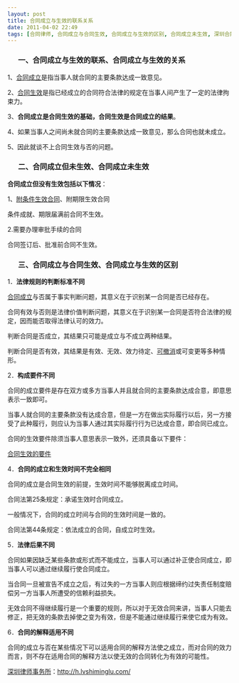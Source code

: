 ```yaml
---
layout: post
title: 合同成立与生效的联系关系
date: 2011-04-02 22:49
tags: [合同律师, 合同成立与合同生效, 合同成立与生效的区别, 合同成立未生效, 深圳合同纠纷律师]
---
```

<ol>
<h3>一、合同成立与生效的联系、合同成立与生效的关系</h3>
</ol>
1、<a href="http://h.lvshiminglu.com/law/696.html" target="_blank">合同成立</a>是指当事人就合同的主要条款达成一致意见。

2、<a href="http://h.lvshiminglu.com/law/697.html" target="_blank">合同生效</a>是指已经成立的合同符合法律的规定在当事人间产生了一定的法律拘束力。

3、<strong>合同成立是合同生效的基础，合同生效是合同成立的结果</strong>。

4、如果当事人之间尚未就合同的主要条款达成一致意见，那么合同也就未成立。

5、因此就谈不上合同生效与否的问题。
<ol>
<h3><strong>二、合同成立但未生效、合同成立未生效</strong></h3>
</ol>
<strong>合同成立但没有生效包括以下情况</strong>：

1、<a href="http://h.lvshiminglu.com/law/tag/%E9%99%84%E6%9D%A1%E4%BB%B6%E7%94%9F%E6%95%88%E5%90%88%E5%90%8C" target="_blank">附条件生效合同</a>、附期限生效合同

条件成就、期限届满前合同不生效。

2.需要办理审批手续的合同

合同签订后、批准前合同不生效。
<ol>
<h3>三、合同成立与合同生效、合同成立与生效的区别</h3>
</ol>
1．<strong>法律规则的判断标准不同</strong>

<a href="http://h.lvshiminglu.com/law/696.html" target="_blank">合同成立</a>与否属于事实判断问题，其意义在于识别某一合同是否已经存在。

合同有效与否则是法律价值判断问题，其意义在于识别某一合同是否符合法律的规定，因而能否取得法律认可的效力。

判断合同是否成立，其结果只可能是成立与不成立两种结果。

判断合同是否有效，其结果是有效、无效、效力待定、<a href="http://h.lvshiminglu.com/law/tag/%E5%8F%AF%E6%92%A4%E9%94%80%E5%90%88%E5%90%8C%E6%A1%88%E4%BE%8B" target="_blank">可撤消</a>或可变更等多种情形。

2．<strong>构成要件不同</strong>

合同的成立要件是存在双方或多方当事人并且就合同的主要条款达成合意，即意思表示一致即可。

当事人就合同的主要条款没有达成合意，但是一方在做出实际履行以后，另一方接受了此种履行，则应认为当事人通过其实际履行行为已达成合意，即合同已成立。

合同的生效要件除须当事人意思表示一致外，还须具备以下要件：

<a href="http://h.lvshiminglu.com/law/697.html" target="_blank">合同生效的要件</a>

4．<strong>合同的成立和生效时间不完全相同</strong>

合同的成立是合同生效的前提，生效时间不能够脱离成立时间。

合同法第25条规定：承诺生效时合同成立。

一般情况下，合同的成立时间与合同的生效时间是一致的。

合同法第44条规定：依法成立的合同，自成立时生效。

5．<strong>法律后果不同</strong>

合同如果因缺乏某些条款或形式而不能成立，当事人可以通过补正使合同成立，即当事人可以通过继续履行使合同成立。

当合同一旦被宣告不成立之后，有过失的一方当事人则应根据缔约过失责任制度赔偿另一方当事人所遭受的信赖利益损失。

无效合同不得继续履行是一个重要的规则，所以对于无效合同来讲，当事人只能去修正，把无效的条款去掉使之变为有效，但是不能通过继续履行来使它成为有效。

6．<strong>合同的解释适用不同</strong>

合同的成立与否在某些情况下可以适用合同的解释方法使之成立，而对合同的效力而言，则不存在适用合同的解释方法以使无效的合同转化为有效的可能性。

<a href="http://h.lvshiminglu.com/">深圳律师事务所</a>：<a href="http://h.lvshiminglu.com/">http://h.lvshiminglu.com/</a>

